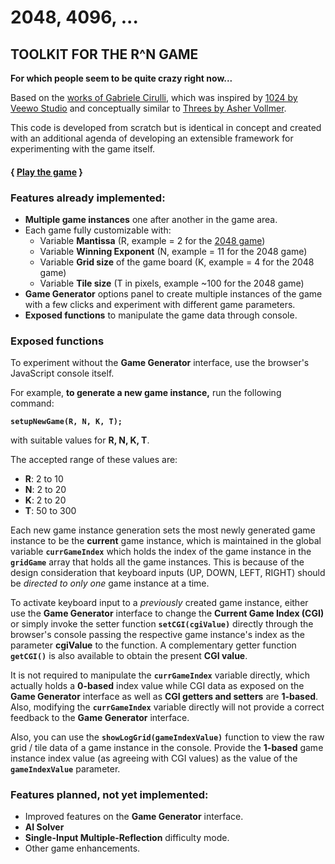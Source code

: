 2048, 4096, ...
======

## TOOLKIT FOR THE R^N GAME
**For which people seem to be quite crazy right now...**

Based on the [works of Gabriele Cirulli](http://gabrielecirulli.github.io/2048/), which was inspired by [1024 by Veewo Studio](http://itunes.apple.com/us/app/1024!/id823499224) and conceptually similar to [Threes by Asher Vollmer](http://asherv.com/threes/). 

This code is developed from scratch but is identical in concept and created with an additional agenda of developing an extensible framework for experimenting with the game itself.

#### { [Play the game](http://abhishekcghosh.github.io/RNGame/) }

### Features already implemented:

* **Multiple game instances** one after another in the game area.
* Each game fully customizable with: 
	* Variable **Mantissa** (R, example = 2 for the [2048 game](http://gabrielecirulli.github.io/2048/))
	* Variable **Winning Exponent** (N, example = 11 for the 2048 game)
	* Variable **Grid size** of the game board (K, example = 4 for the 2048 game)
	* Variable **Tile size** (T in pixels, example ~100 for the 2048 game) 
* **Game Generator** options panel to create multiple instances of the game with a few clicks and experiment with different game parameters. 
* **Exposed functions** to manipulate the game data through console.

### Exposed functions

To experiment without the **Game Generator** interface, use the browser's JavaScript console itself.

For example, **to generate a new game instance,** run the following command:

**`setupNewGame(R, N, K, T);`**

with suitable values for **R, N, K, T**. 

The accepted range of these values are:

* **R**: 2 to 10
* **N**: 2 to 20
* **K**: 2 to 20
* **T**: 50 to 300

Each new game instance generation sets the most newly generated game instance to be the **current** game instance, which is maintained in the global variable **`currGameIndex`** which holds the index of the game instance in the **`gridGame`** array that holds all the game instances. This is because of the design consideration that keyboard inputs (UP, DOWN, LEFT, RIGHT) should be *directed to only one* game instance at a time.

To activate keyboard input to a *previously* created game instance, either use the **Game Generator** interface to change the **Current Game Index (CGI)** or simply invoke the setter function **`setCGI(cgiValue)`** directly through the browser's console  passing the respective game instance's index as the parameter **cgiValue** to the function. A complementary getter function **`getCGI()`** is also available to obtain the present **CGI value**. 

It is not required to manipulate the **`currGameIndex`** variable directly, which actually holds a **0-based** index value while CGI data as exposed on the **Game Generator** interface as well as **CGI getters and setters** are **1-based**. Also, modifying the **`currGameIndex`** variable directly will not provide a correct feedback to the **Game Generator** interface. 

Also, you can use the **`showLogGrid(gameIndexValue)`** function  to view the raw grid / tile data of a game instance in the console. Provide the **1-based** game instance index value (as agreeing with CGI values) as the value of the **`gameIndexValue`** parameter.


### Features planned, not yet implemented:

* Improved features on the **Game Generator** interface.
* **AI Solver**
* **Single-Input Multiple-Reflection** difficulty mode.
* Other game enhancements.





